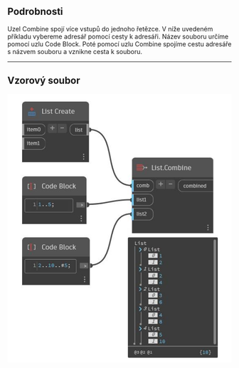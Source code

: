 ## Podrobnosti
Uzel Combine spojí více vstupů do jednoho řetězce. V níže uvedeném příkladu vybereme adresář pomocí cesty k adresáři. Název souboru určíme pomocí uzlu Code Block. Poté pomocí uzlu Combine spojíme cestu adresáře s názvem souboru a vznikne cesta k souboru.
___
## Vzorový soubor

![Combine](./CoreNodeModels.HigherOrder.Combine_img.jpg)

